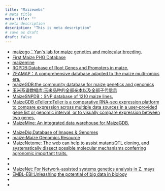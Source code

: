 ```yaml
---
title: "Maizewebs"
# meta title
meta_title: ""
# meta description
description: "This is meta description"
# save as draft
draft: false
---
```


- [maizego：Yan's lab for maize genetics and molecular breeding.](http://www.maizego.org/Resources.html)  
- [First Maize PHG Database](https://www.maizegenetics.net/post/the-first-maize-phg-database-now-available)  
- [maizemine](https://maizemine.rnet.missouri.edu/maizemine/begin.do)  
- [RGPDB:Database of Root Genes and Promoters in maize.](http://sysbio.unl.edu/RGPDB/maize.php)  
- [ZEAMAP：A comprehensive database adapted to the maize multi-omics era.](http://www.zeamap.com/)  
- [maizeGDB:the community database for maize genetics and genomics](https://maizegdb.org/)  
- [玉米系谱数据库:玉米品种的全部亲本以及全部子代信息](http://www.maizedata.cn/?erowr)  
- [MaizeSNPDB：SNP database of 1210 maize lines.](https://venyao.xyz/MaizeSNPDB/)  
- [MaizeGDB qTeller:qTeller is a comparative RNA-seq expression platform to compare expression across multiple data sources in a user-provided gene list or genomic interval, or to visually compare expression between two genes.](https://www.maizegdb.org/mgc/)  
- [MaizeMine: An integrated data warehouse for MaizeGDB.](https://maizemine.rnet.missouri.edu/maizemine/begin.do)  
<!--more-->
- [MaizeDig:Database of Images & Genomes](https://maizedig.maizegdb.org/index.html)  
- [maize:Maize Genomics Resource](http://maize.uga.edu/)  
- [MaizeNetome: The web can help to assist mutant/QTL cloning, and systematically dissect possible molecular mechanisms conferring agronomic important traits.](https://academic.oup.com/database/article/doi/10.1093/database/baaa044/5857845)  
- [](http://minteractome.ncpgr.cn/)  
- [](https://bmcgenomics.biomedcentral.com/articles/10.1186/1471-2164-11-580)  
- [MaizeNet: For Network-assisted systems genetics analysis in Z. mays](https://www.inetbio.org/maizenet/about.php)  
- [EMBL-EBI:Unleashing the potential of big data in biology](http://www.ebi.ac.uk/)  
-  
-  